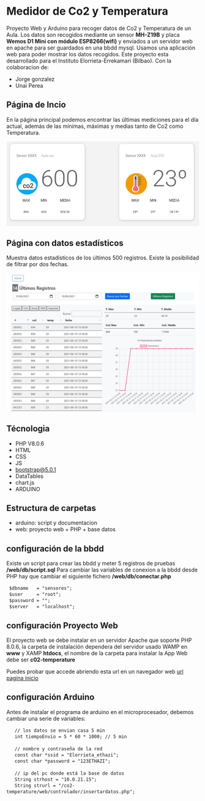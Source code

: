 # Medidor de Co2 y Temperatura

Proyecto Web y Arduino para recoger datos de Co2 y Temperatura de un Aula.
Los datos son recogidos mediante un sensor **MH-Z19B** y placa **Wemos D1 Mini con módulo ESP8266(wifi)**  y enviados a un servidor web en apache para ser guardados en una bbdd mysql.
Usamos una aplicación web para poder mostrar los datos recogidos. 
Este proyecto esta desarrollado para el Instituto Elorrieta-Errekamari (Bilbao).
Con la colaboracion de:

- Jorge gonzalez 
- Unai Perea

## Página de Incio

En la página principal podemos encontrar las últimas mediciones para el día actual, además de las mínimas, máximas y medias tanto de Co2 como Temperatura.

![screenshot pagina inicio]( https://raw.githubusercontent.com/anderuraga/co2-temperature/main/screenshot_home.JPG )

## Página con datos estadísticos

Muestra datos estadísticos de los últimos 500 registros.
Existe la posibilidad de filtrar por dos fechas.

![screenshot pagina datos estadisiticos]( https://raw.githubusercontent.com/anderuraga/co2-temperature/main/screenshot_datos.JPG )



## Técnologia

- PHP V8.0.6
- HTML
- CSS
- JS
- bootstrap@5.0.1
- DataTables
- chart.js
- ARDUINO

## Estructura de carpetas

- arduino: script y documentacion
- web: proyecto web + PHP + base datos

## configuración de la bbdd

Existe un script para crear las bbdd y meter 5 registros de pruebas **/web/db/script.sql**
Para cambiar las variables de conexion a la bbdd desde PHP hay que cambiar el siguiente fichero **/web/db/conectar.php**

 ```
  $dbname   = "sensores";
  $user     = "root";
  $password = "";
  $server   = "localhost";
 ```  

## configuración Proyecto Web

El proyecto web se debe instalar en un servidor Apache que soporte PHP 8.0.6, la carpeta de instalación dependera del servidor usado WAMP en **www** y XAMP **htdocs**, el nombre de la carpeta para instalar la App Web debe ser **c02-temperature**

Puedes probar que accede abriendo esta url en un navegador web [url pagina inicio](//localhost/co2-temperature/web/)

## configuración Arduino

Antes de instalar el programa de arduino en el microprocesador, debemos cambiar una serie de variables:

 ```
    // los datos se envian casa 5 min
    int tiempoEnvio = 5 * 60 * 1000; // 5 min

    // nombre y contraseña de la red 
    const char *ssid = "Elorrieta_ethazi";
    const char *password = "123ETHAZI";

    // ip del pc donde está la base de datos
    String strhost = "10.0.21.15";                             
    String strurl = "/co2-temperature/web/controlador/insertardatos.php";

 ```






